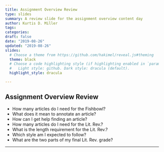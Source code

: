```yaml
---
title: Assignment Overview Review
type: slides
summary: A review slide for the assignment overview content day
author: Kurtis D. Miller
tags:
categories: 
draft: false
date: "2019-08-26"
updated: "2019-08-26"
slides:
  # Choose a theme from https://github.com/hakimel/reveal.js#theming
  theme: black
  # Choose a code highlighting style (if highlighting enabled in `params.toml`)
  #   Light style: github. Dark style: dracula (default).
  highlight_style: dracula

---
```


Assignment Overview Review
--------------------------

* How many articles do I need for the Fishbowl?
* What does it mean to annotate an article?
* How can I get help finding an article?
* How many articles do I need for the Lit. Rev.?
* What is the length requirement for the Lit. Rev.?
* Which style am I expected to follow?
* What are the two parts of my final Lit. Rev. grade?

---
